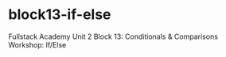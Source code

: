 # block13-if-else
Fullstack Academy Unit 2 Block 13: Conditionals & Comparisons <br>
Workshop: If/Else